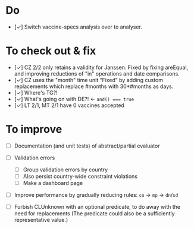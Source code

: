 # Do

* [&#10003;] Switch vaccine-specs analysis over to analyser.


# To check out & fix

* [&#10003;] CZ 2/2 only retains a validity for Janssen.
    Fixed by fixing areEqual, and improving reductions of "in" operations and date comparisons.
* [&#10003;] CZ uses the "month" time unit
    “Fixed” by adding custom replacements which replace #months with 30*#months as days.
* [&#10003;] Where's TG?!
* [&#10003;] What's going on with DE?! &larr; `and() === true`
* [&#10003;] LT 2/1, MT 2/1 have 0 vaccines accepted


# To improve

* [ ] Documentation (and unit tests) of abstract/partial evaluator
* [ ] Validation errors
  * [ ] Group validation errors by country
  * [ ] Also persist country-wide constraint violations
  * [ ] Make a dashboard page
* [ ] Improve performance by gradually reducing rules: `co` &rarr; `mp` &rarr; `dn`/`sd`
* [ ] Furbish CLUnknown with an optional predicate, to do away with the need for replacements
    (The predicate could also be a sufficiently representative value.)

